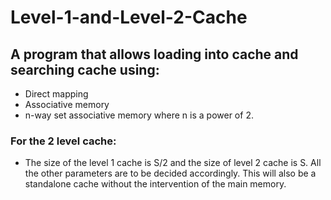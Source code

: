 # Level-1-and-Level-2-Cache
## A program that allows loading into cache and searching cache using:
- Direct mapping 
- Associative memory
- n-way set associative memory where n is a power of 2.

### For the 2 level cache:
- The size of the level 1 cache is S/2 and the size of level 2 cache is S. All the other parameters are to be decided accordingly. This will also be a standalone cache without the intervention of the main memory.
